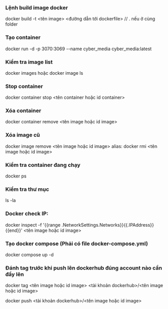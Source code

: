 ### Lệnh build image docker

docker build -t <tên image> <đường dẫn tới dockerfile> // . nếu ở cùng folder

### Tạo container

docker run -d -p 3070:3069 --name cyber_media cyber_media:latest

### Kiểm tra image list

docker images hoặc docker image ls

### Stop container

docker container stop <tên container hoặc id container>

### Xóa container

docker container remove <tên image hoặc id image>

### Xóa image cũ

docker image remove <tên image hoặc id image>
alias: docker rmi <tên image hoặc id image>

### Kiểm tra container đang chạy

docker ps

### Kiểm tra thư mục

ls -la

### Docker check IP:

docker inspect -f '{{range .NetworkSettings.Networks}}{{.IPAddress}}{{end}}' <tên image hoặc id image>

### Tạo docker compose (Phải có file docker-compose.yml)

docker compose up -d

### Đánh tag trước khi push lên dockerhub đúng account nào cần đẩy lên

docker tag <tên image hoặc id image> <tài khoản dockerhub>/<tên image hoặc id image>

docker push <tài khoản dockerhub>/<tên image hoặc id image>

